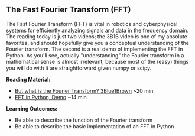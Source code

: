 <link rel="stylesheet" type="text/css" href="../../assets/css/styles.css">

## The Fast Fourier Transform (FFT)
The Fast Fourier Transform (FFT) is vital in robotics and cyberphysical systems for efficiently analyzing signals and data in the frequency domain. The reading today is just two videos; the 3B1B video is one of my absolute favorites, and should hopefully give you a conceptual understanding of the Fourier transform. The second is a real demo of implementing the FFT in Python. As you'll see, actually "understanding" the Fourier transform in a mathematical sense is almost irrelevant, because most of the (easy) things you will do with it are straightforward given numpy or scipy.

**Reading Material:**
- [But what is the Fourier Transform? 3Blue1Brown](https://www.youtube.com/watch?v=spUNpyF58BY&t=1s&ab_channel=3Blue1Brown) ~20 min
- [FFT in Python, Demo](https://www.youtube.com/watch?v=O0Y8FChBaFU&ab_channel=1Mviews) ~14 min


**Learning Outcomes:**
- Be able to describe the function of the Fourier transform
- Be able to describe the basic implementation of an FFT in Python
